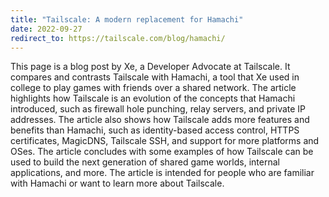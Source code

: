 ```yaml
---
title: "Tailscale: A modern replacement for Hamachi"
date: 2022-09-27
redirect_to: https://tailscale.com/blog/hamachi/
---
```


<xeblog-conv name="Mimi" mood="happy">This page is a blog post by Xe, a Developer Advocate at Tailscale. It compares and contrasts Tailscale with Hamachi, a tool that Xe used in college to play games with friends over a shared network. The article highlights how Tailscale is an evolution of the concepts that Hamachi introduced, such as firewall hole punching, relay servers, and private IP addresses. The article also shows how Tailscale adds more features and benefits than Hamachi, such as identity-based access control, HTTPS certificates, MagicDNS, Tailscale SSH, and support for more platforms and OSes. The article concludes with some examples of how Tailscale can be used to build the next generation of shared game worlds, internal applications, and more. The article is intended for people who are familiar with Hamachi or want to learn more about Tailscale.</xeblog-conv>
